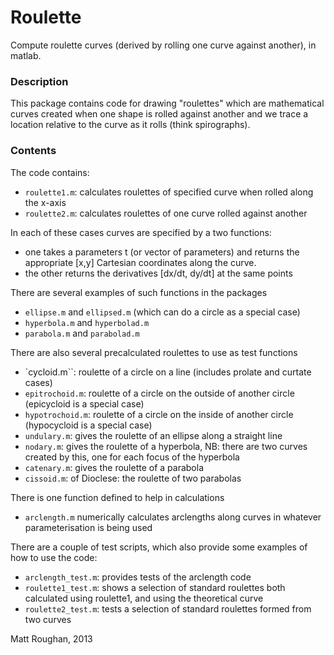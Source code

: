Roulette
========

Compute roulette curves (derived by rolling one curve against another), in matlab.


### Description

This package contains code for drawing "roulettes" which are
mathematical curves created when one shape is rolled against another
and we trace a location relative to the curve as it rolls (think
spirographs).

### Contents

The code contains:
   - `roulette1.m`: calculates roulettes of specified curve when rolled along the x-axis
   - `roulette2.m`: calculates roulettes of one curve rolled against another

In each of these cases curves are specified by a two functions: 
   - one takes a parameters t (or vector of parameters) and returns
      the appropriate [x,y] Cartesian coordinates along the curve.
   - the other returns the derivatives [dx/dt, dy/dt] at the same
      points
 
There are several examples of such functions in the packages
   - `ellipse.m` and `ellipsed.m` (which can do a circle as a special case)
   - `hyperbola.m` and `hyperbolad.m`
   - `parabola.m` and `parabolad.m`

There are also several precalculated roulettes to use as test
functions
   - `cycloid.m``: roulette of a circle on a line
                    (includes prolate and curtate cases)
   - `epitrochoid.m`: roulette of a circle on the outside of another circle
                    (epicycloid is a special case)
   - `hypotrochoid.m`: roulette of a circle on the inside of another circle
                (hypocycloid is a special case)
   - `undulary.m`: gives the roulette of an ellipse along a straight line
   - `nodary.m`: gives the roulette of a hyperbola, 
        NB: there are two curves created by this, one for each focus
	of the hyperbola
   - `catenary.m`: gives the roulette of a parabola
   - `cissoid.m`: of Dioclese: the roulette of two parabolas

There is one function defined to help in calculations
   - `arclength.m` numerically calculates arclengths along curves
     in whatever parameterisation is being used

There are a couple of test scripts, which also provide some examples
of how to use the code:
   - `arclength_test.m`: provides tests of the arclength code
   - `roulette1_test.m`: shows a selection of standard roulettes both
                       calculated using roulette1, and using the
		       theoretical curve 
   - `roulette2_test.m`: tests a selection of standard roulettes formed
                       from two curves


Matt Roughan, 2013
